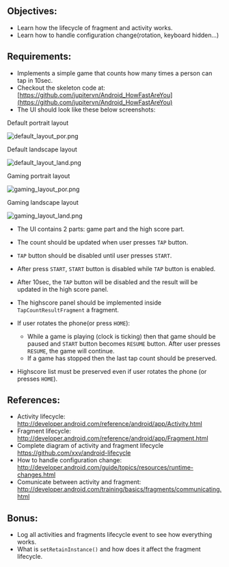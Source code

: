 ## Objectives:
* Learn how the lifecycle of fragment and activity works.
* Learn how to handle configuration change(rotation, keyboard hidden...)

## Requirements:
* Implements a simple game that counts how many times a person can tap in 10sec.
* Checkout the skeleton code at: [https://github.com/jupitervn/Android_HowFastAreYou](https://github.com/jupitervn/Android_HowFastAreYou)
* The UI should look like these below screenshots:

Default portrait layout

![default_layout_por.png](https://bitbucket.org/repo/AARp7y/images/1821454335-default_layout_por.png)

Default landscape layout

![default_layout_land.png](https://bitbucket.org/repo/AARp7y/images/1386731440-default_layout_land.png)

Gaming portrait layout

![gaming_layout_por.png](https://bitbucket.org/repo/AARp7y/images/845729877-gaming_layout_por.png)

Gaming landscape layout

![gaming_layout_land.png](https://bitbucket.org/repo/AARp7y/images/2663761400-gaming_layout_land.png)


* The UI contains 2 parts: game part and the high score part.
* The count should be updated when user presses `TAP` button.
* `TAP` button should be disabled until user presses `START`.
* After press `START`, `START` button is disabled while `TAP` button is enabled.
* After 10sec, the `TAP` button will be disabled and the result will be updated in the high score panel.
* The highscore panel should be implemented inside `TapCountResultFragment` a fragment.
* If user rotates the phone(or press `HOME`):
    + While a game is playing (clock is ticking) then that game should be paused and `START` button becomes `RESUME` button. After user presses `RESUME`, the game will continue.
    + If a game has stopped then the last tap count should be preserved.

* Highscore list must be preserved even if user rotates the phone (or presses `HOME`).

## References:
* Activity lifecycle: http://developer.android.com/reference/android/app/Activity.html
* Fragment lifecycle: http://developer.android.com/reference/android/app/Fragment.html
* Complete diagram of activity and fragment lifecycle https://github.com/xxv/android-lifecycle
* How to handle configuration change: http://developer.android.com/guide/topics/resources/runtime-changes.html
* Comunicate between activity and fragment: http://developer.android.com/training/basics/fragments/communicating.html

## Bonus:
* Log all activities and fragments lifecycle event to see how everything works.
* What is `setRetainInstance()` and how does it affect the fragment lifecycle.